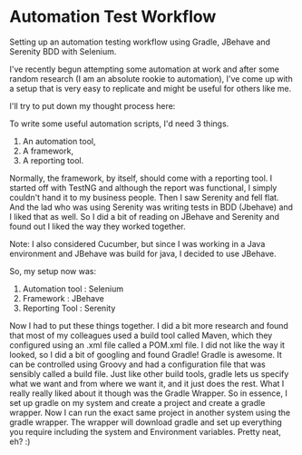 # Automation Test Workflow
Setting up an automation testing workflow using Gradle, JBehave and Serenity BDD with Selenium.

I've recently begun attempting some automation at work and after some random research (I am an absolute rookie to automation), I've come up with a setup that is very easy to replicate and might be useful for others like me.

I'll try to put down my thought process here:

To write some useful automation scripts, I'd need 3 things.
1.  An automation tool,
2.  A framework,
3.  A reporting tool.

Normally, the framework, by itself, should come with a reporting tool. I started off with TestNG and although the report was functional, I simply couldn't hand it to my business people. Then I saw Serenity and fell flat. And the lad who was using Serenity was writing tests in BDD (Jbehave) and I liked that as well. So I did a bit of reading on JBehave and Serenity and found out I liked the way they worked together.

Note: I also considered Cucumber, but since I was working in a Java environment and JBehave was build for java, I decided to use JBehave.

So, my setup now was:
1.  Automation tool :   Selenium
2.  Framework       :   JBehave
2.  Reporting Tool  :   Serenity

Now I had to put these things together.
I did a bit more research and found that most of my colleagues used a build tool called Maven, which they configured using an .xml file called a POM.xml file. I did not like the way it looked, so I did a bit of googling and found Gradle!
Gradle is awesome. It can be controlled using Groovy and had a configuration file that was sensibly called a build file.
Just like other build tools, gradle lets us specify what we want and from where we want it, and it just does the rest. What I really really liked about it though was the Gradle Wrapper. So in essence, I set up gradle on my system and create a project and create a gradle wrapper. Now I can run the exact same project in another system using the gradle wrapper. The wrapper will download gradle and set up everything you require including the system and Environment variables. Pretty neat, eh? :)
